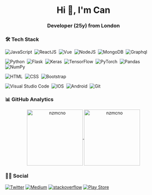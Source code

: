<h1 align="center">Hi 👋, I'm Can</h1>
<h3 align="center">Developer (25y) from London</h3>


### 🛠 Tech Stack
![JavaScript](https://img.shields.io/badge/-JavaScript-05122A?style=flat&logo=javascript)&nbsp;
![ReactJS](https://img.shields.io/badge/-ReactJs-05122A?style=flat&logo=React)&nbsp;
![Vue](https://img.shields.io/badge/-Vue-05122A?style=flat&logo=vue.js)&nbsp;
![NodeJS](https://img.shields.io/badge/-NodeJS-05122A?style=flat&logo=node.js)&nbsp;
![MongoDB](https://img.shields.io/badge/-MongoDB-05122A?style=flat&logo=mongodb)&nbsp;
![Graphql](https://img.shields.io/badge/-Graphql-05122A?style=flat&logo=graphql&logoColor=E10098)&nbsp;

![Python](https://img.shields.io/badge/-Python-05122A?style=flat&logo=python)&nbsp;
![Flask](https://img.shields.io/badge/-Flask-05122A?style=flat&logo=flask)&nbsp;
![Keras](https://img.shields.io/badge/-Keras-05122A?style=flat&logo=Keras)&nbsp;
![TensorFlow](https://img.shields.io/badge/-TensorFlow-05122A?style=flat&logo=TensorFlow)&nbsp;
![PyTorch](https://img.shields.io/badge/-PyTorch-05122A?style=flat&logo=PyTorch)&nbsp;
![Pandas](https://img.shields.io/badge/-Pandas-05122A?style=flat&logo=Pandas)&nbsp;
![NumPy](https://img.shields.io/badge/-NumPy-05122A?style=flat&logo=NumPy)&nbsp;


<!--
![Dart](https://img.shields.io/badge/Dart-05122A?style=flat&logo=dart&logoColor=29B6F6)&nbsp;
![Flutter](https://img.shields.io/badge/Flutter-05122A?style=flat&logo=flutter&logoColor=02569B)&nbsp;
![Go](https://img.shields.io/badge/Go-05122A?style=flat&logo=go)&nbsp;
-->
![HTML](https://img.shields.io/badge/-HTML-05122A?style=flat&logo=HTML5&logoColor=E34F26)&nbsp;
![CSS](https://img.shields.io/badge/-CSS-05122A?style=flat&logo=CSS3&logoColor=239120)&nbsp;
![Bootstrap](https://img.shields.io/badge/-Bootstrap-05122A?style=flat&logo=bootstrap)&nbsp;

![Visual Studio Code](https://img.shields.io/badge/-Visual%20Studio%20Code-05122A?style=flat&logo=visual-studio-code&logoColor=007ACC)&nbsp;
![IOS](https://img.shields.io/badge/-IOS-05122A?style=flat&logo=ios)&nbsp;
![Android](https://img.shields.io/badge/-Android-05122A?style=flat&logo=android)&nbsp;
![Git](https://img.shields.io/badge/-Git-05122A?style=flat&logo=git)&nbsp;

### 📊 GitHub Analytics

<p align="center">
<a href="https://github.com/nzmcno">
  <img height="180em" align="center" src="https://github-readme-stats.vercel.app/api?username=nzmcno&show_icons=true&locale=en&theme=algolia&include_all_commits=true&count_private=true" alt="nzmcno"/>
  <img height="180em" align="center" src="https://github-readme-stats.vercel.app/api/top-langs?username=nzmcno&show_icons=true&locale=en&layout=compact&langs_count=8&theme=algolia" alt="nzmcno"/>
</a>
</p>

### 🤝🏻 Social

<p align="left">
<a href="https://twitter.com/nzmcno" target="blank"><img align="center" src="https://img.shields.io/badge/Twitter-1DA1F2?style=flat&logo=twitter&logoColor=white" alt="Twitter" /></a>
<a href="https://medium.com/@nzmcno" target="blank"><img align="center" src="https://img.shields.io/badge/Medium-12100E?style=flat&logo=medium&logoColor=white" alt="Medium" /></a>
<a href="" target="blank"><img align="center" src="https://img.shields.io/badge/Stack_Overflow-FE7A16?style=flat&logo=stack-overflow&logoColor=white" alt="stackoverflow" /></a>
<a href="" target="blank"><img align="center" src="https://img.shields.io/badge/Google_Play-414141?style=flat&logo=google-play&logoColor=white" alt="Play Store" /></a>
</p>
<!--
### 🎧 Now Playing

[<p align="center"> <img src="https://spotify-readme-stat.vercel.app/api/run-spotify-status" alt="Playing Now" width="600" /></p>]()
-->

<!--
**nzmcno/nzmcno** is a ✨ _special_ ✨ repository because its `README.md` (this file) appears on your GitHub profile.

Here are some ideas to get you started:

- 🔭 I’m currently working on ...
- 🌱 I’m currently learning ...
- 👯 I’m looking to collaborate on ...
- 🤔 I’m looking for help with ...
- 💬 Ask me about ...
- 📫 How to reach me: ...
- 😄 Pronouns: ...
- ⚡ Fun fact: ...
-->
